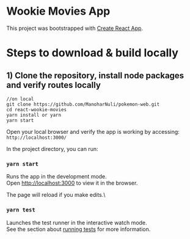 # Wookie Movies App

This project was bootstrapped with [Create React App](https://github.com/facebook/create-react-app).

# Steps to download & build locally

## 1) Clone the repository, install node packages and verify routes locally

```
//on local
git clone https://github.com/ManoharNuli/pokemon-web.git
cd react-wookie-movies
yarn install or yarn
yarn start
```

Open your local browser and verify the app is working by accessing:  
`http://localhost:3000/`

In the project directory, you can run:

### `yarn start`

Runs the app in the development mode.\
Open [http://localhost:3000](http://localhost:3000) to view it in the browser.

The page will reload if you make edits.\

### `yarn test`

Launches the test runner in the interactive watch mode.\
See the section about [running tests](https://facebook.github.io/create-react-app/docs/running-tests) for more information.
